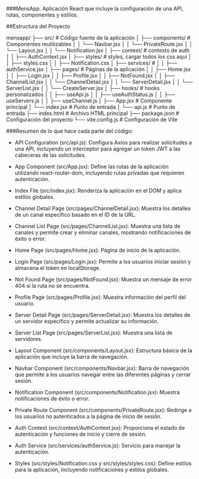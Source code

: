 ###MensApp. Aplicación React que incluye la configuración de una API, rutas, componentes y estilos.

##Estructura del Proyecto

mensapp/
├── src/                  # Código fuente de la aplicación
│   ├── components/       # Componentes reutilizables
│   │   └── Navbar.jsx
│   │   └── PrivateRoute.jsx
│   │   └── Layout.jsx
│   │   └── Notification.jsx
│   ├── context/           # contexto de auth
│   │   ├── AuthContext.jsx
│   ├── styles/            # styles, cargar todos los css aqui
│   │   ├── styles.css
│   │   ├── Notification.css
│   ├── services/          # 
│   │   ├── authService.jsx
│   ├── pages/             # Páginas de la aplicación
│   │   ├── Home.jsx
│   │   ├── Login.jsx
│   │   ├── Profile.jsx
│   │   ├── NotFound.jsx
│   │   ├── ChannelList.jsx
│   │   └── ChannelDetail.jsx
│   │   └── ServerDetail.jsx
│   │   └── ServerList.jsx
│   │   └── CreateServer.jsx
│   ├── hooks/           # hooks personalizados
│   │   ├── useApi.js
│   │   ├── useAuthStatus.js
│   │   ├── useServers.js
│   │   ├── useChannel.js
│   ├── App.jsx          # Componente principal
│   └── index.jsx        # Punto de entrada
│   └── api.js           # Punto de entrada
├── index.html           # Archivo HTML principal
├── package.json         # Configuración del proyecto
└── vite.config.js       # Configuración de Vite

###Resumen de lo que hace cada parte del código:

- API Configuration (src/api.js): Configura Axios para realizar solicitudes a una API, incluyendo un interceptor para agregar un token JWT a las cabeceras de las solicitudes.

- App Component (src/App.jsx): Define las rutas de la aplicación utilizando react-router-dom, incluyendo rutas privadas que requieren autenticación.

- Index File (src/index.jsx): Renderiza la aplicación en el DOM y aplica estilos globales.

- Channel Detail Page (src/pages/ChannelDetail.jsx): Muestra los detalles de un canal específico basado en el ID de la URL.

- Channel List Page (src/pages/ChannelList.jsx): Muestra una lista de canales y permite crear y eliminar canales, mostrando notificaciones de éxito o error.

- Home Page (src/pages/Home.jsx): Página de inicio de la aplicación.

- Login Page (src/pages/Login.jsx): Permite a los usuarios iniciar sesión y almacena el token en localStorage.

- Not Found Page (src/pages/NotFound.jsx): Muestra un mensaje de error 404 si la ruta no se encuentra.

- Profile Page (src/pages/Profile.jsx): Muestra información del perfil del usuario.

- Server Detail Page (src/pages/ServerDetail.jsx): Muestra los detalles de un servidor específico y permite actualizar su información.

- Server List Page (src/pages/ServerList.jsx): Muestra una lista de servidores.

- Layout Component (src/components/Layout.jsx): Estructura básica de la aplicación que incluye la barra de navegación.

- Navbar Component (src/components/Navbar.jsx): Barra de navegación que permite a los usuarios navegar entre las diferentes páginas y cerrar sesión.

- Notification Component (src/components/Notification.jsx): Muestra notificaciones de éxito o error.

- Private Route Component (src/components/PrivateRoute.jsx): Redirige a los usuarios no autenticados a la página de inicio de sesión.

- Auth Context (src/context/AuthContext.jsx): Proporciona el estado de autenticación y funciones de inicio y cierre de sesión.

- Auth Service (src/services/authService.js): Servicio para manejar la autenticación.

- Styles (src/styles/Notification.css y src/styles/styles.css): Define estilos para la aplicación, incluyendo notificaciones y estilos globales.

